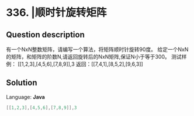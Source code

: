 # 336. |顺时针旋转矩阵

## Question description


  有一个NxN整数矩阵，请编写一个算法，将矩阵顺时针旋转90度。    给定一个NxN的矩阵，和矩阵的阶数N,请返回旋转后的NxN矩阵,保证N小于等于300。    测试样例：  [[1,2,3],[4,5,6],[7,8,9]],3 返回：[[7,4,1],[8,5,2],[9,6,3]]


## Solution

Language: **Java**

```Java
[[1,2,3],[4,5,6],[7,8,9]],3
```


